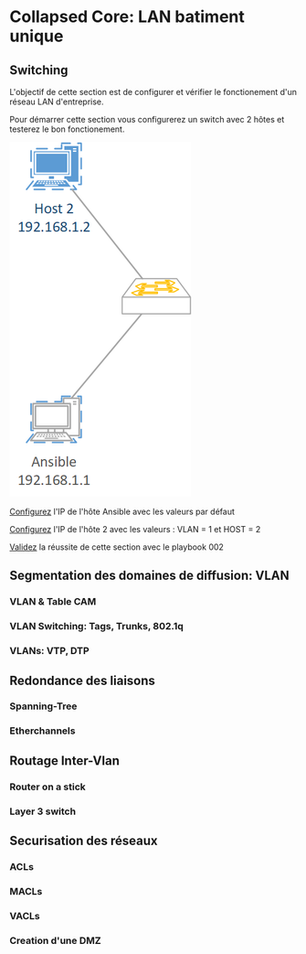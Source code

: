# Collapsed Core: LAN batiment unique
## Switching

L'objectif de cette section est de configurer et vérifier le fonctionement d'un réseau LAN d'entreprise.

Pour démarrer cette section vous configurerez un switch avec 2 hôtes et testerez le bon fonctionement.

![network-diagram](../assets/collasped_core_switching.png)

[Configurez](../1.env_setup/ansible_validation.md) l'IP de l'hôte Ansible avec les valeurs par défaut

[Configurez](../1.env_setup/ansible_validation.md) l'IP de l'hôte 2 avec les valeurs : VLAN = 1 et HOST = 2

[Validez](../1.env_setup/ansible_validation.md) la réussite de cette section avec le playbook 002

## Segmentation des domaines de diffusion: VLAN
### VLAN & Table CAM
### VLAN Switching: Tags, Trunks, 802.1q
### VLANs: VTP, DTP
## Redondance des liaisons
### Spanning-Tree
### Etherchannels
## Routage Inter-Vlan
### Router on a stick
### Layer 3 switch
## Securisation des réseaux
### ACLs
### MACLs
### VACLs
### Creation d'une DMZ